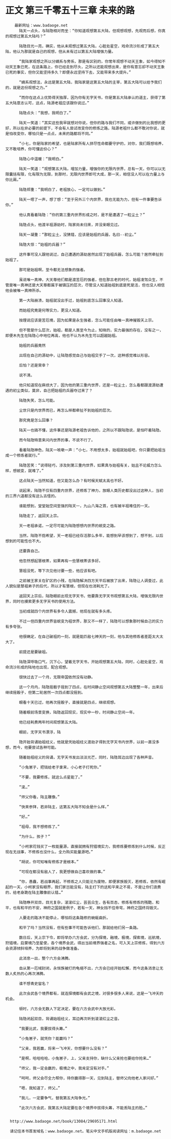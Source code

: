 # 正文 第三千零五十三章 未来的路
        最新网址：www.badaoge.net
          陆天一点头，与陆隐相对而坐：“你知道观想第五大陆，但观想观想，先观而后想，你真的观想过第五大陆吗？”
      
          陆隐目光一亮，确实，他从未观想过第五大陆，心脏处星空，戏命流沙形成了第五大陆，他认为那就是自己的观想，但从未有过以第五大陆增强力量。
      
          “我陆家观想之所以分嫡系与旁系，那是有区别的，你常年观想不动天王象，如今得知不动天王象已死，在这条路上，你已经走到尽头，之所以还能观想出来，是你有意忘却不动天王象已死的事实，但你又能坚持多久？即便永远坚持下去，又能带来多大提升。”
      
          “嫡系观想法，永远是第五大陆，我陆家是这第五大陆的主宰，第五大陆可以给予我们的，就是这份观想之力。”
      
          “而你在这点上优势得天独厚，因为你有无字天书，你是第五大陆承认的道主，获得了第五大陆意志认可，这点，陆源老祖应该跟你说过。”
      
          陆隐点头：“我想，我明白了。”
      
          陆天一笑道：“其实这些我早就想对你说，但你的路与我们不同，或许做到的比我想的更好，所以在非必要的前提下，不会有人尝试改变你的修炼之路，陆源老祖什么都不敢对你说，就是怕改变你，哪怕只是一点点，未来的路都将不同。”
      
          “小七，你是陆家的希望，也是陆家所有人拼尽性命都要守护的，对你，我们既想培养，又不敢培养，你可懂这份心？”
      
          陆隐心中温暖：“我明白。”
      
          陆天一笑道：“观想第五大陆，增加力量，增强你的无限内世界，总有一天，你可以以无限囊括有限，化有限为无限，到那时，无限内世界即可大成，那一天，相信没人可以在力量上与你比肩。”
      
          陆隐郑重：“我明白了，老祖放心，一定可以做到。”
      
          陆天一嗯了一声，想了想：“至于另外三个内世界，我也无能为力，但有一件事要告诉你。”
      
          他认真看着陆隐：“你的第三重内世界形成之时，是不是遭遇了一粒尘土？”
      
          陆隐点头，他渡半祖源劫时，陆家尚未归来，并没亲眼见过。
      
          陆天一凝重：“那粒尘土，没猜错，应该是始祖的兵器，名曰--初尘。”
      
          陆隐大惊：“始祖的兵器？”
      
          这件事可没人跟他说过，自己遭遇的源劫居然出现了始祖兵器，怎么可能？居然牵扯到始祖了。
      
          那可是始祖啊，至今都无法想象的强者。
      
          虽说唯一真神，大天尊他们都是渡苦厄的强者，但在那古老的时代，始祖凌驾众生，不管是唯一真神还是大天尊都属于被镇压的层次，尽管没人知道始祖到底是死是活，但也没人相信他会被唯一真神所杀。
      
          第一大陆崩溃，始祖就没出手过，始祖到底怎么回事没人知道。
      
          而始祖究竟是何等实力，更没人知道。
      
          按理说应该是苦厄境，因为如果是永生强者，怎么可能任由唯一真神摧毁天上宗。
      
          但不管是什么层次，始祖，都是人类至今为止，知晓的，实力最强的存在，没有之一，即便木先生在陆隐心中地位再高，他也不认为木先生可以超越始祖。
      
          始祖的兵器竟然
      
          出现在自己的源劫中，让陆隐感觉自己与始祖交手了一次，这种感觉难以形容。
      
          后怕？还是荣幸？
      
          说不清。
      
          他只知道现在麻烦大了，因为他的第三重内世界，还是一粒尘土，怎么看都跟渡源劫遭遇的初尘类似，莫非，自己把始祖的兵器夺过来了？
      
          陆隐失笑，怎么可能。
      
          尘世只是内世界而已，再怎么样都牵扯不到始祖的层次。
      
          那究竟是怎么回事？
      
          陆天一也搞不懂，这件事还是陆源老祖告诉他的，之所以不跟陆隐说，是怕吓着陆隐。
      
          而今陆隐特意来问内世界的事，不说不行了。
      
          看着陆隐神色，陆天一咳嗽一声：“小七，不用想太多，始祖就始祖吧，你只要把始祖当成一个修炼者就行。”
      
          陆隐苦笑：“说得轻巧，涉及到第三重内世界，如果真与始祖有关，姑且不论威力怎么样，想蜕变，就难了。”
      
          这点陆天一当然知道，但又能怎么办？有时候天赋太高也不好。
      
          说起来，陆隐不仅有四重内世界，还修炼了神力，放眼人类历史都没出过这种人，当初的三界六道都没有这么古怪的。
      
          谁能想到，堂堂始空间至强的陆天一，九山八海之首，也有被半祖难住的一天。
      
          陆隐走了，返回天上宗。
      
          天一老祖承诺，一定尽可能为陆隐想想内世界的蜕变之路。
      
          当然，陆隐不抱希望，天一老祖已经存活那么多年，能想到早该想到了，想不到，以后想到的可能性也不大。
      
          还要靠自己。
      
          他忽然想起慧根茶，如果再有一些慧根茶该多好。
      
          慧祖没死，等下次见他讨要一些，他应该有吧。
      
          之前被王家关在矿区的小残，在陆隐解决四方天平后被放了出来，陆隐让人调查过，此人貌似是慧祖弟子的后代，所以才有慧根，但现在也消耗光了。
      
          返回天上宗后，陆隐眼前出现无字天书，他要靠无字天书观想第五大陆，增强无限内世界，同时也摸索更多无字天书的使用方法。
      
          当初成就四个内世界有多令人震撼，他现在就有多头疼。
      
          不过一但四重内世界皆蜕变为祖世界，那又不一样了，陆隐可以想象那时候自己的实力有多夸张。
      
          他很确定，在自己破祖的一刻，就是能匹敌七神天的一刻，他与其他修炼者差距太大太大了。
      
          前提还是要破祖。
      
          陆隐深呼吸口气，沉下心，望着无字天书，开始观想第五大陆，同时，心脏处星空，戏命流沙形成的陆地也出现，配合观想。
      
          很快过去了一个月，无限帝国依然没有动静。
      
          这一个月内，陆隐摇骰子摇到了四点，在时间静止空间观想第五大陆整整一年，出来后继续摇骰子，但第二轮居然一次四点都没摇到。
      
          眼看十天已过，他再次摇骰子，直接就是四点，继续观想。
      
          随着眼前场景变换，陆隐返回现实，现实中一秒，时间静止空间一年。
      
          他已经耗费两年时间观想第五大陆。
      
          眼前，无字天书漂浮，陆
      
          隐开始背诵始祖经义，他就是凭始祖经义渡劫才得到无字天书内世界，以前一直没多想，而今，他要尝试各种可能。
      
          随着始祖经义的背诵，无字天书发出淡淡光芒，同时，陆隐耳边出现了各种声音。
      
          “小兔崽子，把钱给老子拿来，小心老子打死你。”
      
          “不要，我要修炼，就这么点星能了。”
      
          “滚…”
      
          “师父你看，陆主雕像。”
      
          “快来参拜，若非陆主，这第五大陆不知会是什么样。”
      
          “好…”
      
          “祖母，我不想修炼了。”
      
          “为什么，孩子？”
      
          “小柯家花钱买了一枚能量源，直接就拥有狩猎境实力，我修炼要修炼到什么时候，反正现在无战事，不修炼也没什么，全力购买能量源吧。”
      
          “胡说，你可知唯有修炼才是根本。”
      
          “可现在都没有敌人了，我更想做自己喜欢做的事。”
      
          “你，愚蠢，若战事再起，不修炼之人只能沦为废物，即便家族毁灭，若修炼，依然有崛起的一天，小柯家没有眼界，我们家岂能没有，陆主打下的这和平来之不易，不是让你们浪费的，给老身跪在陆主雕像前认错…”
      
          陆隐睁开双目，目光复杂，滚滚红尘，芸芸众生，各有百态，修炼有修炼的残酷，和平，也有和平的不安，神府之国就是例子，若有一天，神女挡不住帝穹，神府之国终将毁灭。
      
          人要走的路决不能停止，哪怕将这条路修的蜿蜒曲折。
      
          和平了吗？当然没有，但有些事不可能告诉他们，那就给他们另一条路。
      
          数日后，天上宗下令，即将举办六方会武，分为探境，融境，极境，探索境，巡航境，狩猎境，启蒙境乃至星使，各个境界会武，得出当前境界强者之名，可入天上宗修炼，得到六方会资源倾斜培养，为即将到来的战争做准备。
      
          此消息一出，整个六方会沸腾。
      
          自从第一厄域封闭，永恒族被打的龟缩不出，六方会已经开始松懈，而今这条消息让无数人炙热的心再次沸腾。
      
          谁不想青史留名？
      
          此次会武各个境界都有，就连探境都有会武之境，对很多很多人来说，这是一飞冲天的机会。
      
          顿时，六方会无数人下定决定，要在六方会武中大放光彩。
      
          陆隐闭起双目，背诵始祖经义，耳边再次听到滚滚红尘之音。
      
          “我要比武，我要拔得头筹。”
      
          “小兔崽子，就凭你？能赢吗？”
      
          “父亲，我若赢，将来一飞冲天，你想要什么没有？”
      
          “是啊，哈哈哈哈，小兔崽子，上，父亲支持你，缺什么父亲抢也要给你抢来…”
      
          “师父，我一定会赢的，极境之中，我肯定没有对手。”
      
          “呵呵，师父会尽全力帮你，待你赢得那一天，见到陆主，替师父向他老人家问好。”
      
          “嗯，我知道了，师父…”
      
          “我儿，一定要争气，替我第五大陆争光。”
      
          “此次六方会武，我第五大陆定要在各个境界中拔得头筹，不能丢陆主的脸…”
      
      
      http://www.badaoge.net/book/13084/29695171.html
      
      请记住本书首发域名：www.badaoge.net。笔尖中文手机版阅读网址：m.badaoge.net